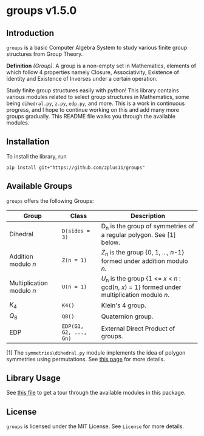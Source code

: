 # groups v1.5.0

## Introduction

`groups` is a basic Computer Algebra System to study various finite group structures from Group Theory.

**Definition** *(Group)*. A group is a non-empty set in Mathematics, elements of which follow 4 properties namely Closure, Associativity, Existence of Identity and Existence of Inverses under a certain operation.

Study finite group structures easily with python! This library contains various modules related to select group structures in Mathematics, some being `dihedral.py`, `z.py`, `edp.py`, and more. This is a work in continuous progress, and I hope to continue working on this and add many more groups gradually. This README file walks you through the available modules.

## Installation

To install the library, run

```
pip install git+"https://github.com/zplus11/groups"
```

## Available Groups

`groups` offers the following Groups:

|Group|Class|Description|
|-|-|------------|
|Dihedral|`D(sides = 3)`|D<sub>n</sub> is the group of symmetries of a regular polygon. See [1] below.|
|Addition modulo *n*|`Z(n = 1)`|*Z*<sub>n</sub> is the group {0, 1, ..., *n*-1} formed under addition modulo *n*.|
|Multiplication modulo *n*|`U(n = 1)`|*U*<sub>n</sub> is the group {1 <= *x* < *n* : gcd(*n*, *x*) = 1} formed under multiplication modulo *n*.|
|*K*<sub>4</sub>|`K4()`|Klein's 4 group.|
|*Q*<sub>8</sub>|`Q8()`|Quaternion group.|
|EDP|`EDP(G1, G2, ..., Gn)`|External Direct Product of groups.|

[1]	The `symmetries\dihedral.py` module implements the idea of polygon symmetries using permutations. See [this page](documentation/Dihedral.md) for more details.

## Library Usage

See [this file](documentation/Introduction.md) to get a tour through the available modules in this package.

## License

`groups` is licensed under the MIT License. See `License` for more details.